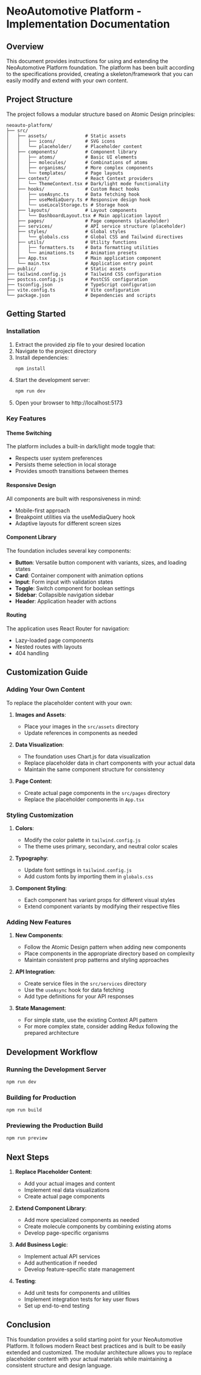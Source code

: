 # NeoAutomotive Platform - Implementation Documentation

## Overview
This document provides instructions for using and extending the NeoAutomotive Platform foundation. The platform has been built according to the specifications provided, creating a skeleton/framework that you can easily modify and extend with your own content.

## Project Structure
The project follows a modular structure based on Atomic Design principles:

```
neoauto-platform/
├── src/
│   ├── assets/              # Static assets
│   │   ├── icons/           # SVG icons
│   │   └── placeholder/     # Placeholder content
│   ├── components/          # Component library
│   │   ├── atoms/           # Basic UI elements
│   │   ├── molecules/       # Combinations of atoms
│   │   ├── organisms/       # More complex components
│   │   └── templates/       # Page layouts
│   ├── context/             # React Context providers
│   │   └── ThemeContext.tsx # Dark/light mode functionality
│   ├── hooks/               # Custom React hooks
│   │   ├── useAsync.ts      # Data fetching hook
│   │   ├── useMediaQuery.ts # Responsive design hook
│   │   └── useLocalStorage.ts # Storage hook
│   ├── layouts/             # Layout components
│   │   └── DashboardLayout.tsx # Main application layout
│   ├── pages/               # Page components (placeholder)
│   ├── services/            # API service structure (placeholder)
│   ├── styles/              # Global styles
│   │   └── globals.css      # Global CSS and Tailwind directives
│   ├── utils/               # Utility functions
│   │   ├── formatters.ts    # Data formatting utilities
│   │   └── animations.ts    # Animation presets
│   ├── App.tsx              # Main application component
│   └── main.tsx             # Application entry point
├── public/                  # Static assets
├── tailwind.config.js       # Tailwind CSS configuration
├── postcss.config.js        # PostCSS configuration
├── tsconfig.json            # TypeScript configuration
├── vite.config.ts           # Vite configuration
└── package.json             # Dependencies and scripts
```

## Getting Started

### Installation
1. Extract the provided zip file to your desired location
2. Navigate to the project directory
3. Install dependencies:
   ```bash
   npm install
   ```
4. Start the development server:
   ```bash
   npm run dev
   ```
5. Open your browser to http://localhost:5173

### Key Features

#### Theme Switching
The platform includes a built-in dark/light mode toggle that:
- Respects user system preferences
- Persists theme selection in local storage
- Provides smooth transitions between themes

#### Responsive Design
All components are built with responsiveness in mind:
- Mobile-first approach
- Breakpoint utilities via the useMediaQuery hook
- Adaptive layouts for different screen sizes

#### Component Library
The foundation includes several key components:
- **Button**: Versatile button component with variants, sizes, and loading states
- **Card**: Container component with animation options
- **Input**: Form input with validation states
- **Toggle**: Switch component for boolean settings
- **Sidebar**: Collapsible navigation sidebar
- **Header**: Application header with actions

#### Routing
The application uses React Router for navigation:
- Lazy-loaded page components
- Nested routes with layouts
- 404 handling

## Customization Guide

### Adding Your Own Content
To replace the placeholder content with your own:

1. **Images and Assets**:
   - Place your images in the `src/assets` directory
   - Update references in components as needed

2. **Data Visualization**:
   - The foundation uses Chart.js for data visualization
   - Replace placeholder data in chart components with your actual data
   - Maintain the same component structure for consistency

3. **Page Content**:
   - Create actual page components in the `src/pages` directory
   - Replace the placeholder components in `App.tsx`

### Styling Customization

1. **Colors**:
   - Modify the color palette in `tailwind.config.js`
   - The theme uses primary, secondary, and neutral color scales

2. **Typography**:
   - Update font settings in `tailwind.config.js`
   - Add custom fonts by importing them in `globals.css`

3. **Component Styling**:
   - Each component has variant props for different visual styles
   - Extend component variants by modifying their respective files

### Adding New Features

1. **New Components**:
   - Follow the Atomic Design pattern when adding new components
   - Place components in the appropriate directory based on complexity
   - Maintain consistent prop patterns and styling approaches

2. **API Integration**:
   - Create service files in the `src/services` directory
   - Use the `useAsync` hook for data fetching
   - Add type definitions for your API responses

3. **State Management**:
   - For simple state, use the existing Context API pattern
   - For more complex state, consider adding Redux following the prepared architecture

## Development Workflow

### Running the Development Server
```bash
npm run dev
```

### Building for Production
```bash
npm run build
```

### Previewing the Production Build
```bash
npm run preview
```

## Next Steps

1. **Replace Placeholder Content**:
   - Add your actual images and content
   - Implement real data visualizations
   - Create actual page components

2. **Extend Component Library**:
   - Add more specialized components as needed
   - Create molecule components by combining existing atoms
   - Develop page-specific organisms

3. **Add Business Logic**:
   - Implement actual API services
   - Add authentication if needed
   - Develop feature-specific state management

4. **Testing**:
   - Add unit tests for components and utilities
   - Implement integration tests for key user flows
   - Set up end-to-end testing

## Conclusion
This foundation provides a solid starting point for your NeoAutomotive Platform. It follows modern React best practices and is built to be easily extended and customized. The modular architecture allows you to replace placeholder content with your actual materials while maintaining a consistent structure and design language.
